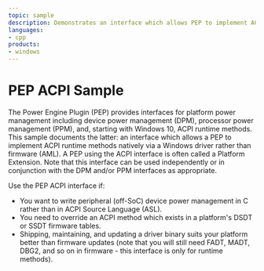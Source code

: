 ```yaml
---
topic: sample
description: Demonstrates an interface which allows PEP to implement ACPI runtime methods natively via a driver.
languages:
- cpp
products:
- windows
---
```


<!---
    name: Power Engine Plugin (PEP) ACPI Sample
    platform: KMDF
    language: cpp
    category: ACPI Power
    description: Demonstrates an interface which allows PEP to implement ACPI runtime methods natively via a driver.
    samplefwlink: http://go.microsoft.com/fwlink/p/?LinkId=620311
--->

# PEP ACPI Sample

The Power Engine Plugin (PEP) provides interfaces for platform power management including device power management (DPM), processor power management (PPM), and, starting with Windows 10, ACPI runtime methods. This sample documents the latter: an interface which allows a PEP to implement ACPI runtime methods natively via a Windows driver rather than firmware (AML). A PEP using the ACPI interface is often called a Platform Extension. Note that this interface can be used independently or in conjunction with the DPM and/or PPM interfaces as appropriate.

Use the PEP ACPI interface if:

* You want to write peripheral (off-SoC) device power management in C rather than in ACPI Source Language (ASL).
* You need to override an ACPI method which exists in a platform's DSDT or SSDT firmware tables.
* Shipping, maintaining, and updating a driver binary suits your platform better than firmware updates (note that you will still need FADT, MADT, DBG2, and so on in firmware - this interface is only for runtime methods).
